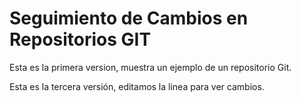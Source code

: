 # Seguimiento de Cambios en Repositorios GIT

Esta es la primera version, muestra un ejemplo de un repositorio Git.

Esta es la tercera versión, editamos la linea para ver cambios.
